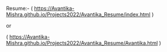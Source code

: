 Resume:-
( https://Avantika-Mishra.github.io/Projects2022/Avantika_Resume/index.html )

or 

( https://Avantika-Mishra.github.io/Projects2022/Avantika_Resume/Avantika.html )

